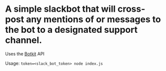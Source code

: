 # A simple slackbot that will cross-post any mentions of or messages to the bot to a designated support channel.

Uses the [Botkit](https://github.com/howdyai/botkit) API

Usage:
`token=<slack_bot_token> node index.js`
